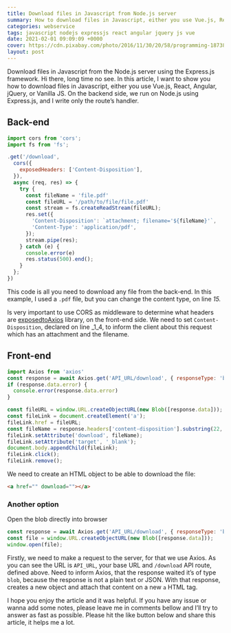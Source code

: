 ```yaml
---
title: Download files in Javascript from Node.js server
summary: How to download files in Javascript, either you use Vue.js, React, Angular, jQuery, or Vanilla JS. On the backend side, we run on Node.js using Express.js.
categories: webservice
tags: javascript nodejs expressjs react angular jquery js vue
date: 2021-02-01 09:09:09 +0000
cover: https://cdn.pixabay.com/photo/2016/11/30/20/58/programming-1873854_1280.png
layout: post
---
```


Download files in Javascript from the Node.js server using the Express.js framework. Hi there, long time no see. In this article, I want to show you how to download files in Javascript, either you use Vue.js, React, Angular, jQuery, or Vanilla JS. On the backend side, we run on Node.js using Express.js, and I write only the route’s handler.

## Back-end

```js
import cors from 'cors';
import fs from 'fs';

.get('/download',
  cors({
    exposedHeaders: ['Content-Disposition'],
  }),
  async (req, res) => {
    try {
      const fileName = 'file.pdf'
      const fileURL = '/path/to/file/file.pdf'
      const stream = fs.createReadStream(fileURL);
      res.set({
        'Content-Disposition': `attachment; filename='${fileName}'`,
        'Content-Type': 'application/pdf',
      });
      stream.pipe(res);
    } catch (e) {
      console.error(e)
      res.status(500).end();
    }
  };
})
```

This code is all you need to download any file from the back-end. In this example, I used a `.pdf` file, but you can change the content type, on line _15._

Is very important to use CORS as middleware to determine what headers are [exposed](https://stackoverflow.com/questions/43912862/axios-expose-response-headers-content-disposition)[to](https://stackoverflow.com/questions/43912862/axios-expose-response-headers-content-disposition)[Axios](https://stackoverflow.com/questions/43912862/axios-expose-response-headers-content-disposition) library, on the front-end side. We need to set `Content-Disposition`, declared on line _1_4, to inform the client about this request which has an attachment and the filename.

## Front-end

```js
import Axios from 'axios'
const response = await Axios.get('API_URL/download', { responseType: 'blob' });
if (response.data.error) {
  console.error(response.data.error)
}

const fileURL = window.URL.createObjectURL(new Blob([response.data]));
const fileLink = document.createElement('a');
fileLink.href = fileURL;
const fileName = response.headers['content-disposition'].substring(22, 52);
fileLink.setAttribute('download', fileName);
fileLink.setAttribute('target', '_blank');
document.body.appendChild(fileLink);
fileLink.click();
fileLink.remove();
```

We need to create an HTML object to be able to download the file:

```html
<a href="" download=""></a>
```

### Another option

Open the blob directly into browser

```js
const response = await Axios.get('API_URL/download', { responseType: 'blob' });
const file = window.URL.createObjectURL(new Blob([response.data]));
window.open(file);
```

Firstly, we need to make a request to the server, for that we use Axios. As you can see the URL is `API_URL`, your base URL and `/download` API route, defined above. Need to inform Axios, that the response waited it’s of type `blob`, because the response is not a plain text or JSON. With that response, creates a new object and attach that content on a new `a` HTML tag.

I hope you enjoy the article and it was helpful. If you have any issue or wanna add some notes, please leave me in comments bellow and I’ll try to answer as fast as possible. Please hit the like button below and share this article, it helps me a lot.
